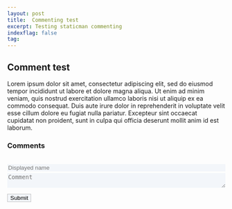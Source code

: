 ```yaml
---
layout: post
title:  Commenting test
excerpt: Testing staticman commenting
indexflag: false
tag:
---
```


## Comment test


Lorem ipsum dolor sit amet, consectetur adipiscing elit, sed do eiusmod tempor incididunt ut labore et dolore magna aliqua. Ut enim ad minim veniam, quis nostrud exercitation ullamco laboris nisi ut aliquip ex ea commodo consequat. Duis aute irure dolor in reprehenderit in voluptate velit esse cillum dolore eu fugiat nulla pariatur. Excepteur sint occaecat cupidatat non proident, sunt in culpa qui officia deserunt mollit anim id est laborum.


<style>

.form-container {
  display:block;
  position:relative;
  height:auto;
  margin-bottom:4px;
  padding:0px;
  width: 100%

}

.first-name {
  display:none;
  background:#f3f6fa;
}

.last-name {
  position:relative;
  top:0px;
  left:0px;
  width:100%;
  z-index:1;
  background:#f3f6fa;
  border:0px;
}

.nick {
  position:absolute;
  left:0px;
  top:0px;
  width:100%;
  z-index:10;
  background:#f3f6fa;
  border:0px;
}

input[type=text]:focus {
  outline: none;
}

::placeholder { /* Chrome, Firefox, Opera, Safari 10.1+ */
  color: #A04A4A4;
  opacity: 1; /* Firefox */ }
:-ms-input-placeholder { /* Internet Explorer 10-11 */
  color: #A04A4A4; }
::-ms-input-placeholder { /* Microsoft Edge */
  color: #A04A4A4; }

.comment-area {
  display:block;
  width:100%;
  height:auto;
  background:#f3f6fa;
  border:0px;
}

.comment-area:focus {
  outline: none;
}


.submit-button {
	display: block;
    position: relative;
    background-color: #f3f6fa; 
	color: black; 
	border: 1px solid #c0c0c0; 
	//border-radius: 5px; 
	margin-top: 4px;

}

.submit-button:hover {
	background-color: #F9FFFA; 
}

.submit-button:focus {
  outline: none;
}


.comment-list {
border: 1px solid #e7e7e7;
background-color: #fff;
padding: 20px;
margin-bottom: 15px;

list-style-type: none;
  margin: 4px;
  padding: 4px;

}


</style>

### Comments


<form id="comment-form" action="https://dev.staticman.net/v3/entry/github/ex-punctis/ex-punctis.github.io/master/comments" method="post">

<input name="options[redirect]" type="hidden" value="{{ site.url }}{{page.url}}">
<input name="options[postId]" type="hidden" value="{{ page.id | replace: "/", "" }}">
<input name="options[slug]" type="hidden" value="{{ page.slug }}"><br>

<div class="form-container">
    <input class = "first-name" name="fields[first_name]" autocomplete="off" type="text" maxlength="40">
    <input class = "last-name" name="fields[last_name]" placeholder="Last name" autocomplete="off" type="text" maxlength="40">
    <input class = "nick" name="fields[name]"  placeholder="Displayed name" autocomplete="off" type="text" maxlength="40">
</div>

<textarea id="comment-textarea" class="comment-area" rows="2" name="fields[message]" placeholder="Comment" maxlength="1000"></textarea>
<button class="submit-button" onclick="submitForm();">Submit</button>
</form>



<script>

var textarea = document.getElementById("comment-textarea");
//var limit = 80; //height limit

textarea.addEventListener('keydown', expand);
             
function expand(){
    var el = this;
    setTimeout(function() {
        el.style.cssText = 'height:auto; padding:0';
        // for box-sizing other than "content-box" use:
        // el.style.cssText = '-moz-box-sizing:content-box';
        el.style.cssText = 'height:' + el.scrollHeight + 'px';
    },0);
}

function submitForm(){
    document.getElementById("comment-form").submit();

// max comment length

// add your comment will be withing several minutes

}
</script>